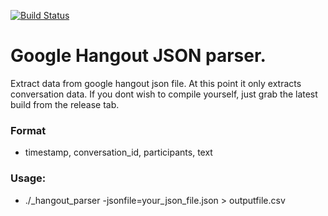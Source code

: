 [![Build Status](https://travis-ci.org/engineerbeard/hangouts_parser.svg?branch=master)](https://travis-ci.org/engineerbeard/hangouts_parser)

# Google Hangout JSON parser.
Extract data from google hangout json file. At this point it only extracts
conversation data. If you dont wish to compile yourself, just grab the latest build from
the release tab.
### Format
* timestamp, conversation_id, participants, text
### Usage:
* ./<platform>_hangout_parser -jsonfile=your_json_file.json > outputfile.csv


